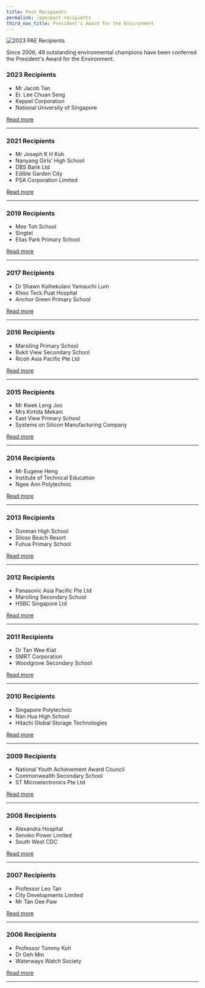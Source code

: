 ```yaml
---
title: Past Recipients
permalink: /pae/past-recipients
third_nav_title: President's Award for the Environment
---
```


<img src="/images/pae/pae-2021-1.jpg" alt="2023 PAE Recipients">

Since 2006, 49 outstanding environmental champions have been conferred the President's Award for the Environment.

### 2023 Recipients
* Mr Jacob Tan
* Er. Lee Chuan Seng
* Keppel Corporation
* National University of Singapore

[Read more](/pae/2023)

------

### 2021 Recipients

* Mr Joseph K H Koh
* Nanyang Girls’ High School
* DBS Bank Ltd
* Edible Garden City 
* PSA Corporation Limited

[Read more](/pae/2021) 

------



### 2019 Recipients

* Mee Toh School
* Singtel
* Elias Park Primary School

[Read more](/pae/2019) 

------

### 2017 Recipients

* Dr Shawn Kaihekulani Yamauchi Lum	
* Khoo Teck Puat Hospital
* Anchor Green Primary School

[Read more](/pae/2017) 

------

### 2016 Recipients

* Marsiling Primary School
* Bukit View Secondary School
* Ricoh Asia Pacific Pte Ltd

[Read more](/pae/2016) 

------

### 2015 Recipients

* Mr Kwek Leng Joo
* Mrs Kirtida Mekani
* East View Primary School
* Systems on Silicon Manufacturing Company

[Read more](/pae/2015) 

------

### 2014 Recipients

* Mr Eugene Heng
* Institute of Technical Education
* Ngee Ann Polytechnic

[Read more](/pae/2014) 

------

### 2013 Recipients

* Dunman High School
* Siloso Beach Resort
* Fuhua Primary School

[Read more](/pae/2013) 

------

### 2012 Recipients

* Panasonic Asia Pacific Pte Ltd
* Marsiling Secondary School
* HSBC Singapore Ltd

[Read more](/pae/2012) 

------

### 2011 Recipients

* Dr Tan Wee Kiat
* SMRT Corporation
* Woodgrove Secondary School

[Read more](/pae/2011) 

------

### 2010 Recipients

* Singapore Polytechnic
* Nan Hua High School
* Hitachi Global Storage Technologies

[Read more](/pae/2010) 

------

### 2009 Recipients

* National Youth Achievement Award Council
* Commonwealth Secondary School
* ST Microelectronics Pte Ltd

[Read more](/pae/2009) 

------

### 2008 Recipients

* Alexandra Hospital
* Senoko Power Limited
* South West CDC

[Read more](/pae/2008) 

------

### 2007 Recipients

* Professor Leo Tan
* City Developments Limited
* Mr Tan Gee Paw

[Read more](/pae/2007) 

------

### 2006 Recipients

* Professor Tommy Koh	
* Dr Geh Min
* Waterways Watch Society

[Read more](/pae/2006) 

------
